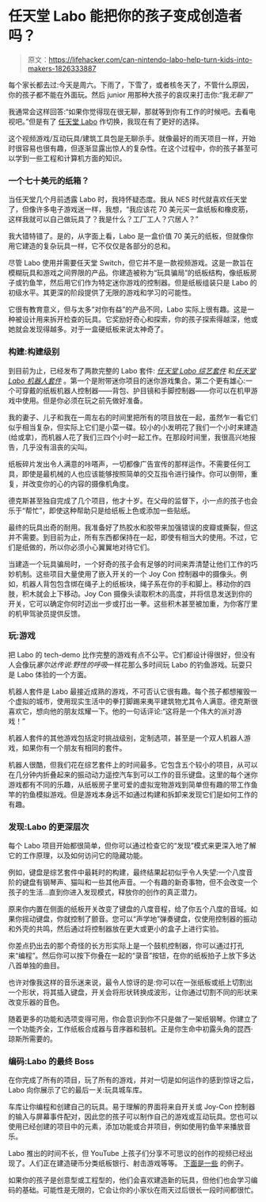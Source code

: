 # 任天堂 Labo 能把你的孩子变成创造者吗？

> 原文：<https://lifehacker.com/can-nintendo-labo-help-turn-kids-into-makers-1826333887>

每个家长都去过:今天是周六。下雨了，下雪了，或者核冬天了，不管什么原因，你的孩子都不能在外面玩。然后 junior 用那种大孩子的哀叹来打击你:“我*无聊了*”



我通常会这样回答:“如果你觉得现在很无聊，那就等到你有工作的时候吧。去看电视吧。”但是有了 [任天堂 Labo](https://labo.nintendo.com/) 作切换，我现在有了更好的选择。

这个视频游戏/互动玩具/建筑工具包是无聊杀手。就像最好的雨天项目一样，开始时很容易也很有趣，但逐渐显露出惊人的复杂性。在这个过程中，你的孩子甚至可以学到一些工程和计算机方面的知识。

### 一个七十美元的纸箱？

当任天堂几个月前透露 Labo 时，我持怀疑态度。我从 NES 时代就喜欢任天堂了，但像许多电子游戏迷一样，我想，“我应该花 70 美元买一盒纸板和橡皮筋，这样我就可以自己做玩具了？我是什么？工厂工人？穴居人？”

我大错特错了。是的，从字面上看，Labo 是一盒价值 70 美元的纸板，但就像你用它建造的复杂玩具一样，它不仅仅是各部分的总和。

尽管 Labo 使用并需要任天堂 Switch，但它并不是一款视频游戏。这是一款旨在模糊玩具和游戏之间界限的产品。你建造被称为“玩具骗局”的纸板结构，像纸板房子或钓鱼竿，然后用它们作为特定迷你游戏的控制器。但是纸板组装只是 Labo 的初级水平。其更深的阶段提供了无限的游戏和学习的可能性。

它很有教育意义，但与太多“对你有益”的产品不同，Labo 实际上很有趣。这是一种被设计用来拆开检查的玩具。它奖励好奇心和探索，你的孩子探索得越深，他或她就会发现得越多。对于一盒硬纸板来说太神奇了。

### 构建:构建级别

到目前为止，已经发布了两款完整的 Labo 套件: [*任天堂 Labo 综艺套件*](https://labo.nintendo.com/kits/variety-kit/) 和[*任天堂 Labo 机器人套件*](https://labo.nintendo.com/kits/robot-kit/) 。第一个是附带迷你项目的迷你游戏集合。第二个更有雄心:一个可穿戴的纸板机器人控制器——背包、护目镜和手脚控制器——你可以在机甲游戏中使用。但是你必须在玩之前先做好准备。

我的妻子、儿子和我在一周左右的时间里把所有的项目放在一起，虽然乍一看它们似乎相当复杂，但实际上它们是小菜一碟。较小的小发明花了我们一个小时来建造(给或拿)，而机器人花了我们三四个小时一起工作。在那段时间里，我很高兴地报告，几乎没有沮丧的尖叫。

纸板碎片发出令人满意的咔嗒声，一切都像广告宣传的那样运作。不需要任何工具，即使是最机械的人也应该能够按照简单的交互指令进行操作。你可以倒带，重复，并改变你的心的内容的摄像机角度。

德克斯甚至独自完成了几个项目，他才十岁。在父母的监督下，小一点的孩子也会乐于“帮忙”，即使这种帮助只是给纸板上色或添加一些贴纸。

最终的玩具出奇的耐用。我准备好了热胶水和胶带来加强错误的皮瓣或撕裂，但这并不需要。到目前为止，所有东西都保持在一起，即使有相当大的使用。不过，它们是纸做的，所以你必须小心翼翼地对待它们。

当建造一个玩具骗局时，一个好奇的孩子会有足够的时间来弄清楚让他们工作的巧妙机制。这些项目大量使用了嵌入开关的一个 Joy Con 控制器中的摄像头。例如，机器人背包包含绑在绳子上的纸板块，绳子系在你的手和脚上。移动你的四肢，积木就会上下移动。Joy Con 摄像头读取积木的高度，并将信息发送到你的开关，它可以确定你何时迈出一步或打出一拳。这些积木甚至被加重，为你客厅里的机甲驾驶员提供反馈。

### 玩:游戏

把 Labo 的 tech-demo 比作完整的游戏有点不公平。它们都设计得很好，但没有人会像玩*塞尔达传说:野性的呼吸*一样花那么多时间玩 Labo 的钓鱼游戏。玩耍只是 Labo 体验的一个方面。

机器人套件是 Labo 最接近成熟的游戏，不可否认它很有趣。每个孩子都想摧毁一个虚拟的城市，使用现实生活中的拳打脚踢来夷平建筑物尤其令人满意。德克斯很喜欢它，想向他的朋友炫耀一下。他的一句话评论:“这将是一个伟大的派对游戏！”

机器人套件的其他游戏包括定时挑战级别，定制选项，甚至是一个双人机器人游戏，如果你有一个朋友有相同的套件。

机器人很酷，但我们花在综艺套件上的时间最多。它包含五个较小的项目，从可以在几分钟内折叠起来的振动动力遥控汽车到可以工作的音乐键盘。这里的每个迷你游戏都有不同的乐趣，从纸板房子里可爱的虚拟宠物游戏到简单但有趣的带工作鱼竿的钓鱼模拟游戏。但是游戏本身远不如通过构建和拆卸来发现它们是如何工作的有趣。

### 发现:Labo 的更深层次

每个 Labo 项目开始都很简单，但你可以通过检查它的“发现”模式来更深入地了解它的工作原理，以及如何访问它的隐藏功能。

例如，键盘是综艺套件中最耗时的构建，最终结果起初似乎令人失望:一个八度音阶的键盘有钢琴声、猫叫和一些其他声音。一个有趣的新奇事物，但不会改变一个孩子的生活…直到你进入发现模式，释放你的创作的真正潜力。

原来你内置在侧面的纸板开关改变了键盘的八度音程，给了你五个八度的音域。如果你摇动键盘，你就控制了颤音。您可以“声学地”弹奏键盘，仅使用控制器的振动和外壳的共鸣，然后通过将控制器放在更大或更小的盒子上进行实验。

你差点扔出去的那个奇怪的长方形实际上是一个鼓机控制器，你可以通过打孔来“编程”。然后你可以按下你叠在一起的“录音”按钮，在你的纸板拍子上放下多达八首单独的曲目。

也许对像我这样的音乐迷来说，最令人惊讶的是:你可以在一张纸板或纸上切割出一个形状，将其插入键盘，开关会将形状转换成波形，让你通过切割不同的形状来改变乐器的音色。

随着更多的功能和选项变得可用，你会意识到你不只是做了一架纸钢琴。你建立了一个功能齐全，工作纸板合成器与音序器和鼓机。正是你生命中初露头角的昆西·琼斯所需要的。

### 编码:Labo 的最终 Boss

在你完成了所有的项目，玩了所有的游戏，并对一切是如何运作的感到惊讶之后，Labo 向你展示了它的最后一关:玩具城车库。

车库让你编程和创建自己的玩具。易于理解的界面将来自开关或 Joy-Con 控制器的输入与屏幕事件配对，因此您的孩子可以制作自己的游戏或互动玩具。您也可以使用已经创建的项目中的元素，添加功能或合并项目，例如使用钓鱼竿来播放音乐。

Labo 推出的时间不长，但 YouTube 上孩子们分享不可思议的创作的视频已经出现了。人们正在建造硬币分类纸板银行、射击游戏等等。 [下面是一些](https://www.youtube.com/watch?v=W0MtrXgvbt4) 的例子。

如果你的孩子是创意型或工程型的，他们会喜欢建造新的玩具，但他们也会学习编码的基础。可能性是无限的，它会让你的小家伙在雨天过后很长一段时间都很忙。